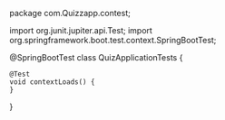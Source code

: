 package com.Quizzapp.contest;

import org.junit.jupiter.api.Test;
import org.springframework.boot.test.context.SpringBootTest;

@SpringBootTest
class QuizApplicationTests {

	@Test
	void contextLoads() {
	}

}
